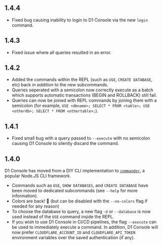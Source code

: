 ## 1.4.4

- Fixed bug causing inability to login to D1 Console via the new `login` command.

## 1.4.3

- Fixed issue where all queries resulted in an error.

## 1.4.2

- Added the commands within the REPL (such as `USE`, `CREATE DATABASE`, etc) back _in addition_ to the new subcommands.
- Queries seperated with a semicolon now correctly execute as a batch which supports automatic transactions (BEGIN and ROLLBACK) still fail.
- Queries can now be joined with REPL commands by joining them with a semicolon (for example, `USE <dbname>; SELECT * FROM <table>; USE <otherdb>; SELECT * FROM <othertable>;`).

## 1.4.1

- Fixed small bug with a query passed to `--execute` with no semicolon causing D1 Console to silently discard the command.

## 1.4.0

D1 Console has moved from a DIY CLI implementation to [`commander`](https://www.npmjs.com/package/commander), a popular Node.JS CLI framework.

- Commands such as `USE`, `SHOW DATABASES`, and `CREATE DATABASE` have been moved to dedicated subcommands (see `--help` for more information).
- Colors are back! :tada: (but can be disabled with the `--no-colors` flag if needed for any reason)
- To choose the database to query, a new flag `-d` or `--database` is now used instead of the `USE` command inside the REPL.
- If you wish to use D1 Console in CI/CD pipelines, the flag `--execute` can be used to immediately execute a command. In addition, D1 Console will now prefer `CLOUDFLARE_ACCOUNT_ID` and `CLOUDFLARE_API_TOKEN` environment variables over the saved authentication (if any).
